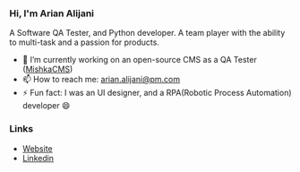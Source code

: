 ### Hi, I'm Arian Alijani
A Software QA Tester, and Python developer. A team player with the ability to multi-task and a passion for products.


- 🔭 I’m currently working on an open-source CMS as a QA Tester ([MishkaCMS](https://github.com/mishka-group/mishka-cms))
- 📫 How to reach me: arian.alijani@pm.com
- ⚡ Fun fact: I was an UI designer, and a RPA(Robotic Process Automation) developer 😄

### Links

* [Website](https://iarian.ir)
* [Linkedin](https://www.linkedin.com/in/arian-alijani)
